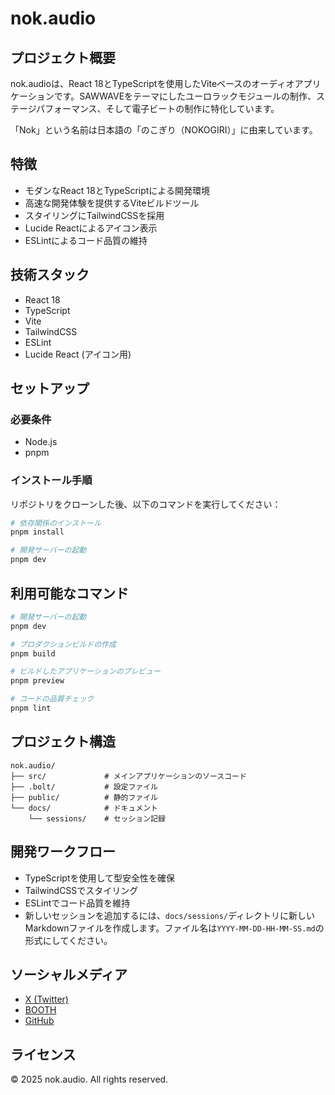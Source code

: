 # nok.audio

## プロジェクト概要

nok.audioは、React 18とTypeScriptを使用したViteベースのオーディオアプリケーションです。SAWWAVEをテーマにしたユーロラックモジュールの制作、ステージパフォーマンス、そして電子ビートの制作に特化しています。

「Nok」という名前は日本語の「のこぎり（NOKOGIRI）」に由来しています。

## 特徴

- モダンなReact 18とTypeScriptによる開発環境
- 高速な開発体験を提供するViteビルドツール
- スタイリングにTailwindCSSを採用
- Lucide Reactによるアイコン表示
- ESLintによるコード品質の維持

## 技術スタック

- React 18
- TypeScript
- Vite
- TailwindCSS
- ESLint
- Lucide React (アイコン用)

## セットアップ

### 必要条件

- Node.js
- pnpm

### インストール手順

リポジトリをクローンした後、以下のコマンドを実行してください：

```bash
# 依存関係のインストール
pnpm install

# 開発サーバーの起動
pnpm dev
```

## 利用可能なコマンド

```bash
# 開発サーバーの起動
pnpm dev

# プロダクションビルドの作成
pnpm build

# ビルドしたアプリケーションのプレビュー
pnpm preview

# コードの品質チェック
pnpm lint
```

## プロジェクト構造

```
nok.audio/
├── src/             # メインアプリケーションのソースコード
├── .bolt/           # 設定ファイル
├── public/          # 静的ファイル
└── docs/            # ドキュメント
    └── sessions/    # セッション記録
```

## 開発ワークフロー

- TypeScriptを使用して型安全性を確保
- TailwindCSSでスタイリング
- ESLintでコード品質を維持
- 新しいセッションを追加するには、`docs/sessions/`ディレクトリに新しいMarkdownファイルを作成します。ファイル名は`YYYY-MM-DD-HH-MM-SS.md`の形式にしてください。

## ソーシャルメディア

- [X (Twitter)](https://x.com/nokaudio)
- [BOOTH](https://jgsw.booth.pm/)
- [GitHub](https://github.com/nokaudio)

## ライセンス

© 2025 nok.audio. All rights reserved.
